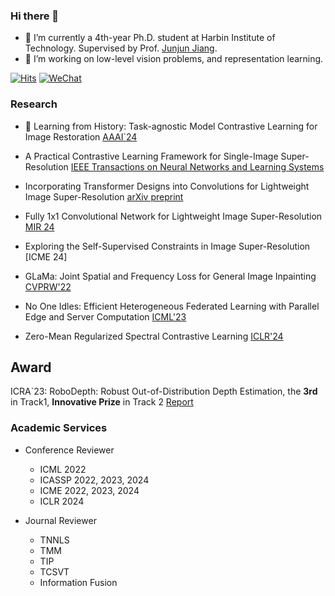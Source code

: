 
### Hi there 👋
- 🏫 I’m currently a 4th-year Ph.D. student at Harbin Institute of Technology. Supervised by Prof. [Junjun Jiang](http://homepage.hit.edu.cn/jiangjunjun).
- 📔 I’m working on low-level vision problems, and representation learning.

[![Hits](https://hits.sh/github.com/Aitical/Aitical.svg)](https://hits.sh/github.com/Aitical/Aitical/)
[![WeChat](http://img.shields.io/badge/WeChat-w965813422-72E51C.svg)](#)

### Research
- 🚀 Learning from History: Task-agnostic Model Contrastive Learning for Image Restoration [AAAI`24](https://arxiv.org/abs/2309.06023)
- A Practical Contrastive Learning Framework for Single-Image Super-Resolution [IEEE Transactions on Neural Networks and Learning Systems](https://ieeexplore.ieee.org/document/10176303/)
- Incorporating Transformer Designs into Convolutions for Lightweight Image Super-Resolution [arXiv preprint](https://arxiv.org/abs/2303.14324)
- Fully 1x1 Convolutional Network for Lightweight Image Super-Resolution [MIR 24](https://arxiv.org/abs/2307.16140)
- Exploring the Self-Supervised Constraints in Image Super-Resolution [ICME 24]
- GLaMa: Joint Spatial and Frequency Loss for General Image Inpainting [CVPRW'22](https://openaccess.thecvf.com/content/CVPR2022W/NTIRE/papers/Lu_GLaMa_Joint_Spatial_and_Frequency_Loss_for_General_Image_Inpainting_CVPRW_2022_paper.pdf)

- No One Idles: Efficient Heterogeneous Federated Learning with Parallel Edge and Server Computation [ICML'23](https://openreview.net/forum?id=AMuNQEUmGr)
- Zero-Mean Regularized Spectral Contrastive Learning [ICLR'24]()
## Award
ICRA`23: RoboDepth: Robust Out-of-Distribution Depth Estimation, the **3rd** in Track1, **Innovative Prize** in Track 2 [Report](https://arxiv.org/abs/2307.15061)

### Academic Services
- Conference Reviewer
  - ICML 2022
  - ICASSP 2022, 2023, 2024
  - ICME 2022, 2023, 2024
  - ICLR 2024
    
- Journal Reviewer
  - TNNLS
  - TMM
  - TIP
  - TCSVT
  - Information Fusion
